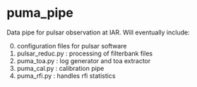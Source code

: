 # puma_pipe

Data pipe for pulsar observation at IAR. Will eventually include:

0) configuration files for pulsar software
1) pulsar_reduc.py : processing of filterbank files
2) puma_toa.py : log generator and toa extractor
3) puma_cal.py : calibration pipe
4) puma_rfi.py : handles rfi statistics


